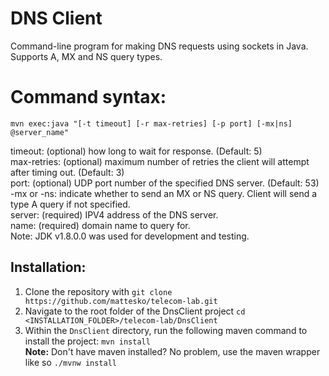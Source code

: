 # DNS Client
Command-line program for making DNS requests using sockets in Java. Supports A, MX and NS query types.

# Command syntax:
`mvn exec:java "[-t timeout] [-r max-retries] [-p port] [-mx|ns] @server_name"`

timeout: (optional) how long to wait for response. (Default: 5)<br>
max-retries: (optional) maximum number of retries the client will attempt after timing out. (Default: 3)<br>
port: (optional) UDP port number of the specified DNS server. (Default: 53)<br>
-mx or -ns: indicate whether to send an MX or NS query. Client will send a type A query if not specified.<br>
server: (required) IPV4 address of the DNS server.<br>
name: (required) domain name to query for.<br>
Note: JDK v1.8.0.0 was used for development and testing.<br>

## Installation:
1. Clone the repository with `git clone https://github.com/mattesko/telecom-lab.git`
2. Navigate to the root folder of the DnsClient project `cd <INSTALLATION_FOLDER>/telecom-lab/DnsClient`
3. Within the `DnsClient` directory, run the following maven command to install the project: `mvn install`</br>
__Note:__ Don't have maven installed? No problem, use the maven wrapper like so `./mvnw install`
